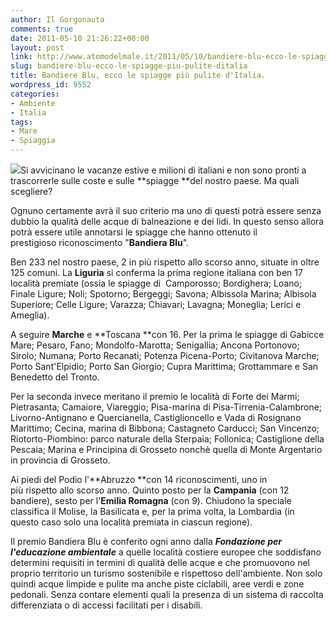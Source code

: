 ```yaml
---
author: Il Gorgonauta
comments: true
date: 2011-05-10 21:26:22+00:00
layout: post
link: http://www.atomodelmale.it/2011/05/10/bandiere-blu-ecco-le-spiagge-piu-pulite-ditalia/
slug: bandiere-blu-ecco-le-spiagge-piu-pulite-ditalia
title: Bandiere Blu, ecco le spiagge più pulite d'Italia.
wordpress_id: 9552
categories:
- Ambiente
- Italia
tags:
- Mare
- Spiaggia
---
```


[![](http://www.atomodelmale.it/wp-content/uploads/2011/05/bandiera-blu.png)](http://www.atomodelmale.it/wp-content/uploads/2011/05/bandiera-blu.png)Si avvicinano le vacanze estive e milioni di italiani e non sono pronti a trascorrerle sulle coste e sulle **spiagge **del nostro paese. Ma quali scegliere?

Ognuno certamente avrà il suo criterio ma uno di questi potrà essere senza dubbio la qualità delle acque di balneazione e dei lidi. In questo senso allora potrà essere utile annotarsi le spiagge che hanno ottenuto il prestigioso riconoscimento "**Bandiera Blu**".

Ben 233 nel nostro paese, 2 in più rispetto allo scorso anno, situate in oltre 125 comuni. La **Liguria** si conferma la prima regione italiana con ben 17 località premiate (ossia le spiagge di  Camporosso; Bordighera; Loano; Finale Ligure; Noli; Spotorno; Bergeggi; Savona; Albissola Marina; Albisola Superiore; Celle Ligure; Varazza; Chiavari; Lavagna; Moneglia; Lerici e Ameglia).

A seguire **Marche** e **Toscana **con 16. Per la prima le spiagge di Gabicce Mare; Pesaro, Fano; Mondolfo-Marotta; Senigallia; Ancona Portonovo; Sirolo; Numana; Porto Recanati; Potenza Picena-Porto; Civitanova Marche; Porto Sant'Elpidio; Porto San Giorgio; Cupra Marittima; Grottammare e San Benedetto del Tronto.



Per la seconda invece meritano il premio le località di Forte dei Marmi; Pietrasanta; Camaiore, Viareggio; Pisa-marina di Pisa-Tirrenia-Calambrone; Livorno-Antignano e Quercianella, Castiglioncello e Vada di Rosignano Marittimo; Cecina, marina di Bibbona; Castagneto Carducci; San Vincenzo; Riotorto-Piombino: parco naturale della Sterpaia; Follonica; Castiglione della Pescaia; Marina e Principina di Grosseto nonchè quella di Monte Argentario in provincia di Grosseto.

Ai piedi del Podio l'**Abruzzo **con 14 riconoscimenti, uno in più rispetto allo scorso anno. Quinto posto per la **Campania** (con 12 bandiere), sesto per l'**Emilia Romagna** (con 9). Chiudono la speciale classifica il Molise, la Basilicata e, per la prima volta, la Lombardia (in questo caso solo una località premiata in ciascun regione).

Il premio Bandiera Blu è conferito ogni anno dalla _**Fondazione per l'educazione ambientale**_ a quelle località costiere europee che soddisfano determini requisiti in termini di qualità delle acque e che promuovono nel proprio territorio un turismo sostenibile e rispettoso dell'ambiente. Non solo quindi acque limpide e pulite ma anche piste ciclabili, aree verdi e zone pedonali. Senza contare elementi quali la presenza di un sistema di raccolta differenziata o di accessi facilitati per i disabili.
